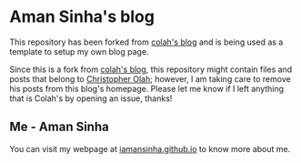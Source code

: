 # Aman Sinha's blog

This repository has been forked from [colah's blog](https://colah.github.io/) and is being used as a template to setup my own blog page.

Since this is a fork from [colah's blog](https://colah.github.io/), this repository might contain files and posts that belong to [Christopher Olah](https://colah.github.io/about.html); 
however, I am taking care to remove his posts from this blog's homepage. Please let me know if I left anything that is Colah's by opening an issue, thanks!

## Me - Aman Sinha

You can visit my webpage at [iamansinha.github.io](https://iamansinha.github.io/) to know more about me.
